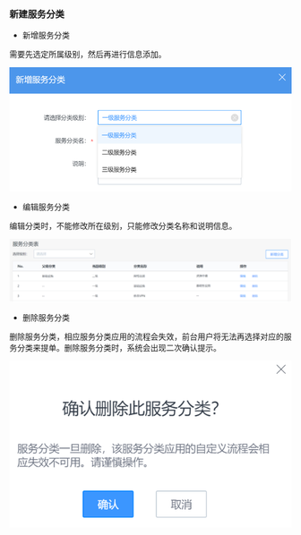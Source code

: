 ### 新建服务分类 

- 新增服务分类

需要先选定所属级别，然后再进行信息添加。

![](../pic/41.gif)

- 编辑服务分类

编辑分类时，不能修改所在级别，只能修改分类名称和说明信息。

![](../pic/42.gif)

- 删除服务分类

删除服务分类，相应服务分类应用的流程会失效，前台用户将无法再选择对应的服务分类来提单。删除服务分类时，系统会出现二次确认提示。

![](../pic/43.gif)
